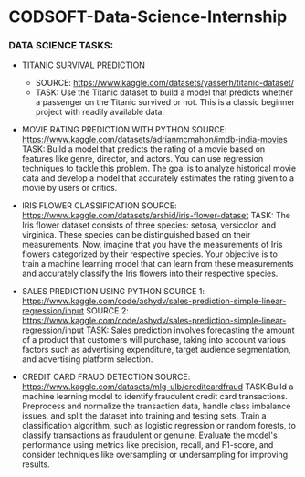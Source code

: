 # CODSOFT-Data-Science-Internship

### DATA SCIENCE TASKS:

* TITANIC SURVIVAL PREDICTION
  - SOURCE: https://www.kaggle.com/datasets/yasserh/titanic-dataset/
  - TASK: Use the Titanic dataset to build a model that predicts whether a passenger on the Titanic survived or not. This is a classic beginner project with readily available data.

* MOVIE RATING PREDICTION WITH PYTHON
SOURCE: https://www.kaggle.com/datasets/adrianmcmahon/imdb-india-movies
TASK: Build a model that predicts the rating of a movie based on features like genre, director, and actors. You can use regression techniques to tackle this problem. The goal is to analyze historical movie data and develop a model that accurately estimates the rating given to a movie by users or critics.

* IRIS FLOWER CLASSIFICATION
SOURCE: https://www.kaggle.com/datasets/arshid/iris-flower-dataset
TASK: The Iris flower dataset consists of three species: setosa, versicolor, and virginica. These species can be distinguished based on their measurements. Now, imagine that you have the measurements of Iris flowers categorized by their respective species. Your objective is to train a machine learning model that can learn from these measurements and accurately classify the Iris flowers into their respective species.

* SALES PREDICTION USING PYTHON
SOURCE 1: https://www.kaggle.com/code/ashydv/sales-prediction-simple-linear-regression/input
SOURCE 2: https://www.kaggle.com/code/ashydv/sales-prediction-simple-linear-regression/input
TASK: Sales prediction involves forecasting the amount of a product that customers will purchase, taking into account various factors such as advertising expenditure, target audience segmentation, and advertising platform selection.

* CREDIT CARD FRAUD DETECTION
SOURCE: https://www.kaggle.com/datasets/mlg-ulb/creditcardfraud
TASK:Build a machine learning model to identify fraudulent credit card transactions. Preprocess and normalize the transaction data, handle class imbalance issues, and split the dataset into training and testing sets. Train a classification algorithm, such as logistic regression or random forests, to classify transactions as fraudulent or genuine. Evaluate the model's performance using metrics like precision, recall, and F1-score, and consider techniques like oversampling or undersampling for improving results.
